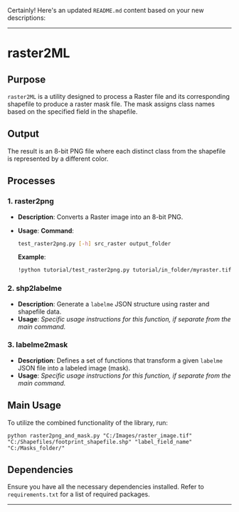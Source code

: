 Certainly! Here's an updated `README.md` content based on your new descriptions:

---

# raster2ML

## Purpose

`raster2ML` is a utility designed to process a Raster file and its corresponding shapefile to produce a raster mask file. The mask assigns class names based on the specified field in the shapefile.

## Output

The result is an 8-bit PNG file where each distinct class from the shapefile is represented by a different color.

## Processes

### 1. raster2png

- **Description**: Converts a Raster image into an 8-bit PNG.
- **Usage**:
	**Command**:
	```bash
	test_raster2png.py [-h] src_raster output_folder
	```

	**Example**:
	```bash
	!python tutorial/test_raster2png.py tutorial/in_folder/myraster.tif tutorial/out_folder
	```


### 2. shp2labelme

- **Description**: Generate a `labelme` JSON structure using raster and shapefile data.
- **Usage**: _Specific usage instructions for this function, if separate from the main command._

### 3. labelme2mask

- **Description**: Defines a set of functions that transform a given `labelme` JSON file into a labeled image (mask).
- **Usage**: _Specific usage instructions for this function, if separate from the main command._

## Main Usage

To utilize the combined functionality of the library, run:

```
python raster2png_and_mask.py "C:/Images/raster_image.tif" "C:/Shapefiles/footprint_shapefile.shp" "label_field_name" "C:/Masks_folder/"
```

## Dependencies

Ensure you have all the necessary dependencies installed. Refer to `requirements.txt` for a list of required packages.

---
